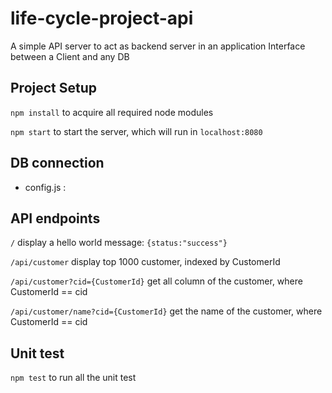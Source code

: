 # life-cycle-project-api

A simple API server to act as backend server in an application
Interface between a Client and any DB

## Project Setup
`npm install` to acquire all required node modules

`npm start` to start the server, which will run in `localhost:8080`

## DB connection
 - config.js : 

## API endpoints

`/`
display a hello world message: `{status:"success"}`

`/api/customer`
display top 1000 customer, indexed by CustomerId

`/api/customer?cid={CustomerId}`
get all column of the customer, where CustomerId == cid

`/api/customer/name?cid={CustomerId}`
get the name of the customer, where CustomerId == cid

## Unit test
`npm test` to run all the unit test
